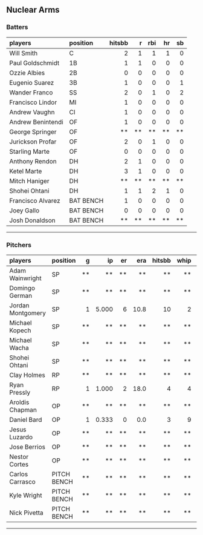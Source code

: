 ## Nuclear Arms

### Batters

 
|players           |position  | hitsbb|  r| rbi| hr| sb| 
|:-----------------|:---------|------:|--:|---:|--:|--:| 
|Will Smith        |C         |      2|  1|   1|  1|  0| 
|Paul Goldschmidt  |1B        |      1|  1|   0|  0|  0| 
|Ozzie Albies      |2B        |      0|  0|   0|  0|  0| 
|Eugenio Suarez    |3B        |      1|  0|   0|  0|  1| 
|Wander Franco     |SS        |      2|  0|   1|  0|  2| 
|Francisco Lindor  |MI        |      1|  0|   0|  0|  0| 
|Andrew Vaughn     |CI        |      1|  0|   0|  0|  0| 
|Andrew Benintendi |OF        |      1|  0|   0|  0|  0| 
|George Springer   |OF        |     **| **|  **| **| **| 
|Jurickson Profar  |OF        |      2|  0|   1|  0|  0| 
|Starling Marte    |OF        |      0|  0|   0|  0|  0| 
|Anthony Rendon    |DH        |      2|  1|   0|  0|  0| 
|Ketel Marte       |DH        |      3|  1|   0|  0|  0| 
|Mitch Haniger     |DH        |     **| **|  **| **| **| 
|Shohei Ohtani     |DH        |      1|  1|   2|  1|  0| 
|Francisco Alvarez |BAT BENCH |      1|  0|   0|  0|  0| 
|Joey Gallo        |BAT BENCH |      0|  0|   0|  0|  0| 
|Josh Donaldson    |BAT BENCH |     **| **|  **| **| **| 


* * *

### Pitchers

 
|players           |position    |  g|    ip| er|  era| hitsbb| whip| so|  w| sv| 
|:-----------------|:-----------|--:|-----:|--:|----:|------:|----:|--:|--:|--:| 
|Adam Wainwright   |SP          | **|    **| **|   **|     **|   **| **| **| **| 
|Domingo German    |SP          | **|    **| **|   **|     **|   **| **| **| **| 
|Jordan Montgomery |SP          |  1| 5.000|  6| 10.8|     10|    2|  3|  0|  0| 
|Michael Kopech    |SP          | **|    **| **|   **|     **|   **| **| **| **| 
|Michael Wacha     |SP          | **|    **| **|   **|     **|   **| **| **| **| 
|Shohei Ohtani     |SP          | **|    **| **|   **|     **|   **| **| **| **| 
|Clay Holmes       |RP          | **|    **| **|   **|     **|   **| **| **| **| 
|Ryan Pressly      |RP          |  1| 1.000|  2| 18.0|      4|    4|  1|  0|  1| 
|Aroldis Chapman   |OP          | **|    **| **|   **|     **|   **| **| **| **| 
|Daniel Bard       |OP          |  1| 0.333|  0|  0.0|      3|    9|  1|  0|  0| 
|Jesus Luzardo     |OP          | **|    **| **|   **|     **|   **| **| **| **| 
|Jose Berrios      |OP          | **|    **| **|   **|     **|   **| **| **| **| 
|Nestor Cortes     |OP          | **|    **| **|   **|     **|   **| **| **| **| 
|Carlos Carrasco   |PITCH BENCH | **|    **| **|   **|     **|   **| **| **| **| 
|Kyle Wright       |PITCH BENCH | **|    **| **|   **|     **|   **| **| **| **| 
|Nick Pivetta      |PITCH BENCH | **|    **| **|   **|     **|   **| **| **| **| 


* * *


